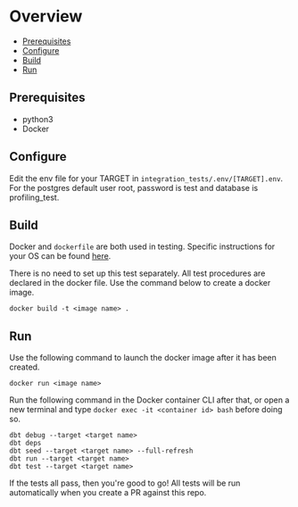 # Overview
* [Prerequisites](#Prerequisites)
* [Configure](#Configure)
* [Build](#Build)
* [Run](#Run)


## Prerequisites
- python3
- Docker

## Configure
Edit the env file for your TARGET in `integration_tests/.env/[TARGET].env`. For the postgres default user root, password is test and database is profiling_test.

## Build

Docker and `dockerfile` are both used in testing. Specific instructions for your OS can be found [here](https://docs.docker.com/get-docker/).

There is no need to set up this test separately. All test procedures are declared in the docker file. Use the command below to create a docker image.

```shell
docker build -t <image name> .
```

## Run

Use the following command to launch the docker image after it has been created.
```shell
docker run <image name>
```

Run the following command in the Docker container CLI after that, or open a new terminal and type `docker exec -it <container id> bash` before doing so.

```shell
dbt debug --target <target name>
dbt deps
dbt seed --target <target name> --full-refresh
dbt run --target <target name>
dbt test --target <target name>
```

If the tests all pass, then you're good to go! All tests will be run automatically when you create a PR against this repo.
